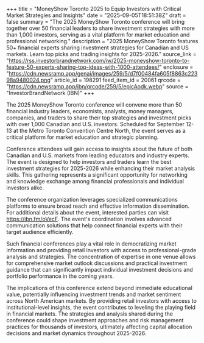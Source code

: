 +++
title = "MoneyShow Toronto 2025 to Equip Investors with Critical Market Strategies and Insights"
date = "2025-09-05T18:51:38Z"
draft = false
summary = "The 2025 MoneyShow Toronto conference will bring together over 50 financial leaders to share investment strategies with more than 1,000 investors, serving as a vital platform for market education and professional networking."
description = "2025 MoneyShow Toronto features 50+ financial experts sharing investment strategies for Canadian and US markets. Learn top picks and trading insights for 2025-2026."
source_link = "https://rss.investorbrandnetwork.com/iw/2025-moneyshow-toronto-to-feature-50-experts-sharing-top-ideas-with-1000-attendees/"
enclosure = "https://cdn.newsramp.app/genai/images/259/5/d7f00484fa605f8863c22398a9480024.png"
article_id = 198291
feed_item_id = 20061
qrcode = "https://cdn.newsramp.app/ibn/qrcode/259/5/epicAodk.webp"
source = "InvestorBrandNetwork (IBN)"
+++

<p>The 2025 MoneyShow Toronto conference will convene more than 50 financial industry leaders, economists, analysts, money managers, companies, and traders to share their top strategies and investment picks with over 1,000 Canadian and U.S. investors. Scheduled for September 12-13 at the Metro Toronto Convention Centre North, the event serves as a critical platform for market education and strategic planning.</p><p>Conference attendees will gain access to insights about the future of both Canadian and U.S. markets from leading educators and industry experts. The event is designed to help investors and traders learn the best investment strategies for 2025-2026 while enhancing their market analysis skills. This gathering represents a significant opportunity for networking and knowledge exchange among financial professionals and individual investors alike.</p><p>The conference organization leverages specialized communications platforms to ensure broad reach and effective information dissemination. For additional details about the event, interested parties can visit <a href="https://ibn.fm/oVecF" rel="nofollow" target="_blank">https://ibn.fm/oVecF</a>. The event's coordination involves advanced communication solutions that help connect financial experts with their target audience efficiently.</p><p>Such financial conferences play a vital role in democratizing market information and providing retail investors with access to professional-grade analysis and strategies. The concentration of expertise in one venue allows for comprehensive market outlook discussions and practical investment guidance that can significantly impact individual investment decisions and portfolio performance in the coming years.</p><p>The implications of this conference extend beyond immediate educational value, potentially influencing investment trends and market sentiment across North American markets. By providing retail investors with access to institutional-level insights, the event contributes to leveling the playing field in financial markets. The strategies and analysis shared during the conference could shape investment approaches and risk management practices for thousands of investors, ultimately affecting capital allocation decisions and market dynamics throughout 2025-2026.</p>